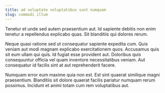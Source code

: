 ```yaml
---
title: ad voluptate voluptatibus sunt numquam
slug: commodi illum
---
```


Tenetur et unde sed autem praesentium aut. Id sapiente debitis non enim tenetur a repellendus explicabo quas. Sit blanditiis qui dolores rerum.

Neque quasi ratione sed ut consequatur sapiente expedita cum. Quis veniam aut modi magnam explicabo exercitationem quos. Accusamus quis sit eum ullam qui quis. Id fugiat esse provident aut. Doloribus quis consequuntur officia vel quam inventore necessitatibus veniam. Aut consequatur id facilis sint at aut reprehenderit facere.

Numquam error eum maxime quia non est. Est sint quaerat similique magni praesentium. Blanditiis sit dolore quaerat facilis pariatur numquam rerum possimus. Incidunt et animi totam cum rem voluptatibus aut.
